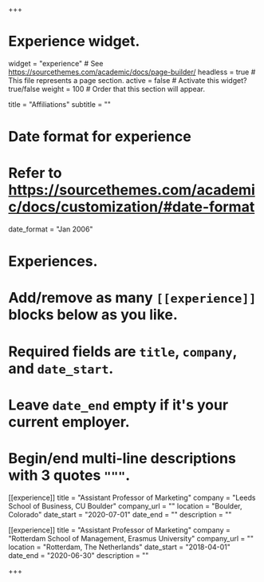 +++
# Experience widget.
widget = "experience"  # See https://sourcethemes.com/academic/docs/page-builder/
headless = true  # This file represents a page section.
active = false  # Activate this widget? true/false
weight = 100  # Order that this section will appear.

title = "Affiliations"
subtitle = ""

# Date format for experience
#   Refer to https://sourcethemes.com/academic/docs/customization/#date-format
date_format = "Jan 2006"

# Experiences.
#   Add/remove as many `[[experience]]` blocks below as you like.
#   Required fields are `title`, `company`, and `date_start`.
#   Leave `date_end` empty if it's your current employer.
#   Begin/end multi-line descriptions with 3 quotes `"""`.

[[experience]]
  title = "Assistant Professor of Marketing"
  company = "Leeds School of Business, CU Boulder"
  company_url = ""
  location = "Boulder, Colorado"
  date_start = "2020-07-01"
  date_end = ""
  description = ""
  
[[experience]]
  title = "Assistant Professor of Marketing"
  company = "Rotterdam School of Management, Erasmus University"
  company_url = ""
  location = "Rotterdam, The Netherlands"
  date_start = "2018-04-01"
  date_end = "2020-06-30"
  description = ""
  
+++
